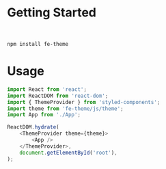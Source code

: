 # Getting Started
<br>

    npm install fe-theme

# Usage
```js
import React from 'react';
import ReactDOM from 'react-dom';
import { ThemeProvider } from 'styled-components';
import theme from 'fe-theme/js/theme';
import App from './App';

ReactDOM.hydrate(
    <ThemeProvider theme={theme}>
        <App />
    </ThemeProvider>,
    document.getElementById('root'),
);
  ```  




